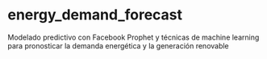 # energy_demand_forecast
Modelado predictivo con Facebook Prophet y técnicas de machine learning para pronosticar la demanda energética y la generación renovable
